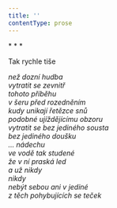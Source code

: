 ```yaml
---
title: ''
contentType: prose
---
```


\* \* \*

Tak rychle tiše

_než dozní hudba  
vytratit se zevnitř  
tohoto příběhu  
v šeru před rozedněním  
kudy unikají řetězce snů  
podobné ujíždějícímu obzoru  
vytratit se bez jediného sousta  
bez jediného doušku  
… nádechu  
ve vodě tak studené  
že v ní praská led  
a už nikdy  
nikdy  
nebýt sebou ani v jediné  
z těch pohybujících se teček_
